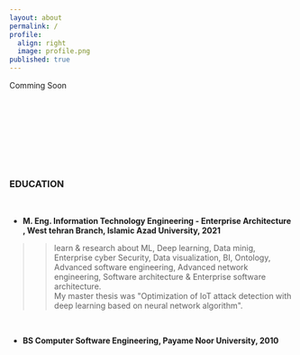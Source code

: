 ```yaml
---
layout: about
permalink: /
profile:
  align: right
  image: profile.png
published: true
---
```


Comming Soon


<!--
[Gradfolio](https://github.com/jitinnair1/gradfolio){:target="_blank"} is a responsive, dark-mode ready Jekyll theme designed keeping academia in mind. The easiest way to install the theme is to fork it using GitHub. Check the README file for [instructions](https://github.com/jitinnair1/gradfolio#installation){:target="_blank"}.
<!--
If you want to use this space to write your biography here, edit the `index.md` file. You can put a picture in, too. Rename your picture to `profile.png` and put it in the `assets/images/` folder.
<!--
The social-icons footer can be used to link profiles from GitHub, OrcID and ReasearchGate aprart form the usual Twitter, LinkedIn and Facebook. You can add your user ID in the `_config.yml` file to link your accounts.
-->


<br><br><br><br><br><br><br>

### EDUCATION
​
* <strong> M. Eng. Information Technology Engineering - Enterprise Architecture ,  West tehran Branch, Islamic Azad University, 2021 </strong>

>><p>learn & research about ML, Deep learning, Data minig, Enterprise cyber Security, Data visualization, BI, Ontology, Advanced software engineering, Advanced network engineering, Software architecture & Enterprise software architecture.<br>My  master thesis was "Optimization of IoT attack detection with deep learning based on neural network algorithm". </p>
​

* <strong> BS Computer Software Engineering, Payame Noor University, 2010 </strong>

